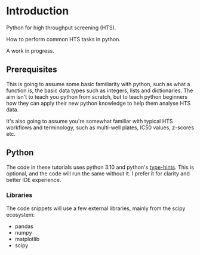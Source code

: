 
# Introduction

Python for high throughput screening (HTS).

How to perform common HTS tasks in python.

A work in progress.


## Prerequisites 
This is going to assume some basic familiarity with python, such as what a
function is, the basic data types such as integers, lists and dictionaries. The
aim isn't to teach you python from scratch, but to teach python beginners how
they can apply their new python knowledge to help them analyse HTS data.

It's also going to assume you're somewhat familiar with typical HTS workflows
and terminology, such as multi-well plates, IC50 values, z-scores etc.


## Python

The code in these tutorials uses python 3.10 and python's [type-hints](https://docs.python.org/3/library/typing.html).
This is optional, and the code will run the same without it. I prefer it for clarity
and better IDE experience.

### Libraries

The code snippets will use a few external libraries, mainly from the scipy ecosystem:

- pandas
- numpy
- matplotlib
- scipy
